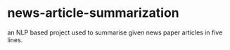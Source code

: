 # news-article-summarization
an NLP based project used to summarise given news paper articles in five lines.
